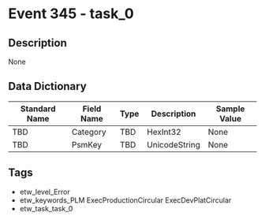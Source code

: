 # Event 345 - task_0

## Description
None

## Data Dictionary
|Standard Name|Field Name|Type|Description|Sample Value|
|---|---|---|---|---|
|TBD|Category|TBD|HexInt32|None|None|
|TBD|PsmKey|TBD|UnicodeString|None|None|

## Tags
* etw_level_Error
* etw_keywords_PLM ExecProductionCircular ExecDevPlatCircular
* etw_task_task_0